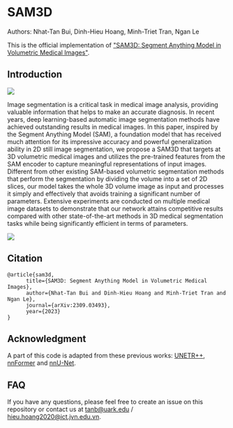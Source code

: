 # SAM3D
Authors: Nhat-Tan Bui, Dinh-Hieu Hoang, Minh-Triet Tran, Ngan Le

This is the official implementation of <a href="https://arxiv.org/pdf/2309.03493v1.pdf">"SAM3D: Segment Anything Model in Volumetric Medical Images"</a>.

## Introduction
<image src="images/architecture.png">

Image segmentation is a critical task in medical image analysis, providing valuable information that helps to make an accurate diagnosis. In recent years, deep learning-based automatic image segmentation methods have achieved outstanding results in medical images. In this paper, inspired by the Segment Anything Model (SAM), a foundation model that has received much attention for its impressive accuracy and powerful generalization ability in 2D still image segmentation, we propose a SAM3D that targets at 3D volumetric medical images and utilizes the pre-trained features from the SAM encoder to capture meaningful representations of input images. Different from other existing SAM-based volumetric segmentation methods that perform the segmentation by dividing the volume into a set of 2D slices, our model takes the whole 3D volume image as input and processes it simply and effectively that avoids training a significant number of parameters. Extensive experiments are conducted on multiple medical image datasets to demonstrate that our network attains competitive results compared with other state-of-the-art methods in 3D medical segmentation tasks while being significantly efficient in terms of parameters.

<image src="images/decoder.png">

## Citation
```
@article{sam3d,
      title={SAM3D: Segment Anything Model in Volumetric Medical Images}, 
      author={Nhat-Tan Bui and Dinh-Hieu Hoang and Minh-Triet Tran and Ngan Le},
      journal={arXiv:2309.03493},
      year={2023}
}
```

## Acknowledgment
A part of this code is adapted from these previous works: [UNETR++](https://github.com/Amshaker/unetr_plus_plus), [nnFormer](https://github.com/282857341/nnFormer) and [nnU-Net](https://github.com/MIC-DKFZ/nnUNet).

## FAQ
If you have any questions, please feel free to create an issue on this repository or contact us at <tanb@uark.edu> / <hieu.hoang2020@ict.jvn.edu.vn>.
